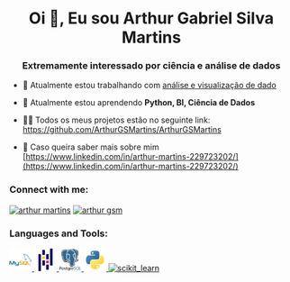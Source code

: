 <h1 align="center">Oi 👋, Eu sou Arthur Gabriel Silva Martins</h1>
<h3 align="center">Extremamente interessado por ciência e análise de dados</h3>

- 🔭 Atualmente estou trabalhando com [análise e visualização de dado](https://github.com/ArthurGSMartins/Dashboards)

- 🌱 Atualmente estou aprendendo **Python, BI, Ciência de Dados**

- 👨‍💻 Todos os meus projetos estão no seguinte link: https://github.com/ArthurGSMartins/ArthurGSMartins

- 📄 Caso queira saber mais sobre mim [https://www.linkedin.com/in/arthur-martins-229723202/](https://www.linkedin.com/in/arthur-martins-229723202/)

<h3 align="left">Connect with me:</h3>
<p align="left">
<a href="https://linkedin.com/in/arthur martins" target="blank"><img align="center" src="https://raw.githubusercontent.com/rahuldkjain/github-profile-readme-generator/master/src/images/icons/Social/linked-in-alt.svg" alt="arthur martins" height="30" width="40" /></a>
<a href="https://kaggle.com/arthur gsm" target="blank"><img align="center" src="https://raw.githubusercontent.com/rahuldkjain/github-profile-readme-generator/master/src/images/icons/Social/kaggle.svg" alt="arthur gsm" height="30" width="40" /></a>
</p>

<h3 align="left">Languages and Tools:</h3>
<p align="left"> <a href="https://www.mysql.com/" target="_blank" rel="noreferrer"> <img src="https://raw.githubusercontent.com/devicons/devicon/master/icons/mysql/mysql-original-wordmark.svg" alt="mysql" width="40" height="40"/> </a> <a href="https://pandas.pydata.org/" target="_blank" rel="noreferrer"> <img src="https://raw.githubusercontent.com/devicons/devicon/2ae2a900d2f041da66e950e4d48052658d850630/icons/pandas/pandas-original.svg" alt="pandas" width="40" height="40"/> </a> <a href="https://www.postgresql.org" target="_blank" rel="noreferrer"> <img src="https://raw.githubusercontent.com/devicons/devicon/master/icons/postgresql/postgresql-original-wordmark.svg" alt="postgresql" width="40" height="40"/> </a> <a href="https://www.python.org" target="_blank" rel="noreferrer"> <img src="https://raw.githubusercontent.com/devicons/devicon/master/icons/python/python-original.svg" alt="python" width="40" height="40"/> </a> <a href="https://scikit-learn.org/" target="_blank" rel="noreferrer"> <img src="https://upload.wikimedia.org/wikipedia/commons/0/05/Scikit_learn_logo_small.svg" alt="scikit_learn" width="40" height="40"/> </a> </p>
